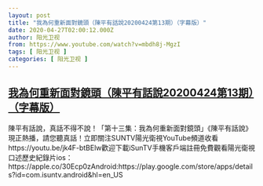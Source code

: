 ```yaml
---
layout: post
title: "我為何重新面對鏡頭（陳平有話說20200424第13期）（字幕版）"
date: 2020-04-27T02:00:12.000Z
author: 阳光卫视
from: https://www.youtube.com/watch?v=mbdh8j-MgzI
tags: [ 阳光卫视 ]
categories: [ 阳光卫视 ]
---
```

<!--1587952812000-->
[我為何重新面對鏡頭（陳平有話說20200424第13期）（字幕版）](https://www.youtube.com/watch?v=mbdh8j-MgzI)
------

<div>
陳平有話說，真話不得不說！「第十三集：我為何重新面對鏡頭」《陳平有話說》現正熱播，請您聽真話！立即關注SUNTV陽光衛視YouTube頻道收看https://youtu.be/jk4F-btBElw歡迎下載iSunTV手機客戶端註冊免費觀看陽光衛視口述歷史紀錄片ios：https://apple.co/30Ecp0zAndroid:https://play.google.com/store/apps/details?id=com.isuntv.android&hl=en_US
</div>
